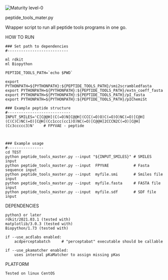 ![Maturity level-0](https://img.shields.io/badge/Maturity%20Level-ML--0-red)

peptide_tools_mater.py

Wrapper script to run all peptide tools programs in one go. 


HOW TO RUN


    ### Set path to dependencies
    #---------------------------

    ml rdkit
    ml Biopython

    PEPTIDE_TOOLS_PATH=`echo $PWD`

    export PYTHONPATH=${PYTHONPATH}:${PEPTIDE_TOOLS_PATH}/smi2scrambledfasta
    export PYTHONPATH=${PYTHONPATH}:${PEPTIDE_TOOLS_PATH}/extn_coeff_fasta
    export PYTHONPATH=${PYTHONPATH}:${PEPTIDE_TOOLS_PATH}/pI_fasta
    export PYTHONPATH=${PYTHONPATH}:${PEPTIDE_TOOLS_PATH}/pIChemiSt

    ### Example peptide structure
    #----------------------------
    INPUT_SMILES='C[C@@H](C(=O)N[C@@H](CCC(=O)O)C(=O)O)NC(=O)[C@H](C(C)C)NC(=O)[C@H](Cc1ccc(cc1)O)NC(=O)[C@@H]2CCCN2C(=O)[C@H](Cc3ccccc3)N'    # FPYVAE - peptide



    ### Example usage
    #----------------
    cd TEST
    python peptide_tools_master.py --input "${INPUT_SMILES}" # SMILES input
    python peptide_tools_master.py --input  FPYVAE           # Fasta sequence input
    python peptide_tools_master.py --input  myfile.smi       # Smiles file input 
    python peptide_tools_master.py --input  myfile.fasta     # FASTA file input 
    python peptide_tools_master.py --input  myfile.sdf       # SDF file input 


DEPENDENCIES 

    python3 or later 
    rdkit/2021.03.1 (tested with)
    matplotlib/3.0.3 (tested with) 
    Biopython/1.73 (tested with)
    
    if --use_acdlabs enabled:
        acdperceptabatch     # "perceptabat" executable should be callable

    if --use_pkamatcher enabled:
        uses internal pKaMatcher to assign missing pKas


PLATFORM

    Tested on linux CentOS

